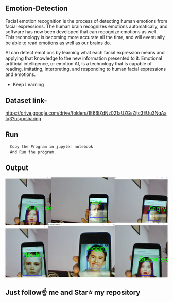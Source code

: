 ## Emotion-Detection

Facial emotion recognition is the process of detecting human emotions from facial expressions. The human brain recognizes emotions automatically, and software has now been developed that can recognize emotions as well. This technology is becoming more accurate all the time, and will eventually be able to read emotions as well as our brains do. 

AI can detect emotions by learning what each facial expression means and applying that knowledge to the new information presented to it. Emotional artificial intelligence, or emotion AI, is a technology that is capable of reading, imitating, interpreting, and responding to human facial expressions and emotions.

-  Keep Learning

## Dataset link-

https://drive.google.com/drive/folders/1E66iZdNz021aUZGsZjtc3EUu3NqAaIq3?usp=sharing

## Run
```
  Copy the Program in jupyter notebook
  And Run the program.
```

## Output

![](output.jpg)

## Just follow☝️ me and Star⭐ my repository 
